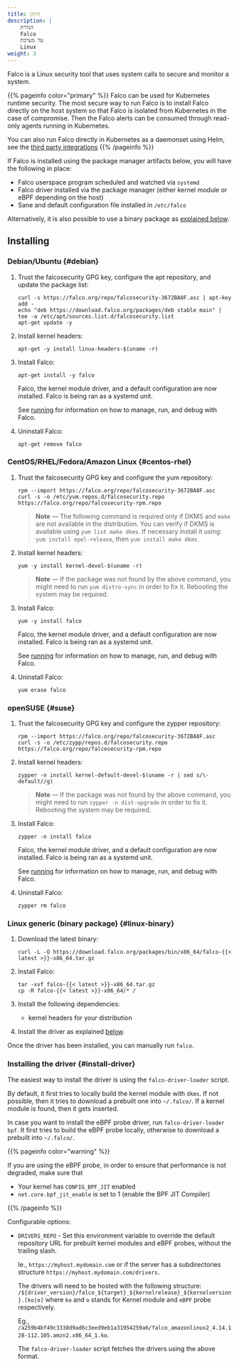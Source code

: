 ```yaml
---
title: התקן
description: |
    הגדרת
    Falco
    על מערכת
    Linux
weight: 3
---
```


Falco is a Linux security tool that uses system calls to secure and monitor a system.

{{% pageinfo color="primary" %}}
Falco can be used for Kubernetes runtime security.
The most secure way to run Falco is to install Falco directly on the host system so that Falco is isolated from Kubernetes in the case of compromise.
Then the Falco alerts can be consumed through read-only agents running in Kubernetes.

You can also run Falco directly in Kubernetes as a daemonset using Helm, see the [third party integrations](../third-party)
{{% /pageinfo %}}


If Falco is installed using the package manager artifacts below, you will have the following in place:

 - Falco userspace program scheduled and watched via `systemd`
 - Falco driver installed via the package manager (either kernel module or eBPF depending on the host)
 - Sane and default configuration file installed in `/etc/falco`

Alternatively, it is also possible to use a binary package as [explained below](#linux-binary).

## Installing

### Debian/Ubuntu {#debian}

1. Trust the falcosecurity GPG key, configure the apt repository, and update the package list:

    ```shell
    curl -s https://falco.org/repo/falcosecurity-3672BA8F.asc | apt-key add -
    echo "deb https://download.falco.org/packages/deb stable main" | tee -a /etc/apt/sources.list.d/falcosecurity.list
    apt-get update -y
    ```

2. Install kernel headers:

    ```shell
    apt-get -y install linux-headers-$(uname -r)
    ```

3. Install Falco:

    ```shell
    apt-get install -y falco
    ```

    Falco, the kernel module driver, and a default configuration are now installed.
    Falco is being ran as a systemd unit.

    See [running](../running) for information on how to manage, run, and debug with Falco.

4. Uninstall Falco:

    ```shell
    apt-get remove falco
    ```

### CentOS/RHEL/Fedora/Amazon Linux {#centos-rhel}

1. Trust the falcosecurity GPG key and configure the yum repository:

    ```shell
    rpm --import https://falco.org/repo/falcosecurity-3672BA8F.asc
    curl -s -o /etc/yum.repos.d/falcosecurity.repo https://falco.org/repo/falcosecurity-rpm.repo
    ```

    > **Note** — The following command is required only if DKMS and `make` are not available in the distribution. You can verify if DKMS is available using `yum list make dkms`. If necessary install it using: `yum install epel-release`, then `yum install make dkms`.

2. Install kernel headers:

    ```shell
    yum -y install kernel-devel-$(uname -r)
    ```

    > **Note** — If the package was not found by the above command, you might need to run `yum distro-sync` in order to fix it. Rebooting the system may be required.

3. Install Falco:

    ```shell
    yum -y install falco
    ```
    Falco, the kernel module driver, and a default configuration are now installed.
    Falco is being ran as a systemd unit.

    See [running](../running) for information on how to manage, run, and debug with Falco.


4. Uninstall Falco:

    ```shell
    yum erase falco
    ```

### openSUSE {#suse}

1. Trust the falcosecurity GPG key and configure the zypper repository:

    ```shell
    rpm --import https://falco.org/repo/falcosecurity-3672BA8F.asc
    curl -s -o /etc/zypp/repos.d/falcosecurity.repo https://falco.org/repo/falcosecurity-rpm.repo
    ```

2. Install kernel headers:

    ```shell
    zypper -n install kernel-default-devel-$(uname -r | sed s/\-default//g)
    ```

    > **Note** — If the package was not found by the above command, you might need to run `zypper -n dist-upgrade` in order to fix it. Rebooting the system may be required.

3. Install Falco:

    ```shell
    zypper -n install falco
    ```
    Falco, the kernel module driver, and a default configuration are now installed.
    Falco is being ran as a systemd unit.

    See [running](../running) for information on how to manage, run, and debug with Falco.


4. Uninstall Falco:

    ```shell
    zypper rm falco
    ```

### Linux generic (binary package) {#linux-binary}

1. Download the latest binary:

    ```shell
    curl -L -O https://download.falco.org/packages/bin/x86_64/falco-{{< latest >}}-x86_64.tar.gz
    ```

2. Install Falco:

    ```shell
    tar -xvf falco-{{< latest >}}-x86_64.tar.gz
    cp -R falco-{{< latest >}}-x86_64/* /
    ```

3. Install the following dependencies:
    - kernel headers for your distribution

4. Install the driver as explained [below](#install-driver).

Once the driver has been installed, you can manually run `falco`.

### Installing the driver {#install-driver}

The easiest way to install the driver is using the `falco-driver-loader` script.

By default, it first tries to locally build the kernel module with `dkms`. If not possible, then it tries to download a prebuilt one into `~/.falco/`. If a kernel module is found, then it gets inserted.

In case you want to install the eBPF probe driver, run `falco-driver-loader bpf`.
It first tries to build the eBPF probe locally, otherwise to download a prebuilt into `~/.falco/`.

{{% pageinfo color="warning" %}}

If you are using the eBPF probe, in order to ensure that performance is not degraded, make sure that
* Your kernel has `CONFIG_BPF_JIT` enabled
* `net.core.bpf_jit_enable` is set to 1 (enable the BPF JIT Compiler)

{{% /pageinfo %}}


Configurable options:

- `DRIVERS_REPO` - Set this environment variable to override the default repository URL for prebuilt kernel modules and eBPF probes, without the trailing slash.

    Ie., `https://myhost.mydomain.com` or if the server has a subdirectories structure `https://myhost.mydomain.com/drivers`.

    The drivers will need to be hosted with the following structure:
    `/${driver_version}/falco_${target}_${kernelrelease}_${kernelversion}.[ko|o]` where `ko` and `o` stands for Kernel module and `eBPF` probe respectively.

    Eg., `/a259b4bf49c3330d9ad6c3eed9eb1a31954259a6/falco_amazonlinux2_4.14.128-112.105.amzn2.x86_64_1.ko`.

    The `falco-driver-loader` script fetches the drivers using the above format.

